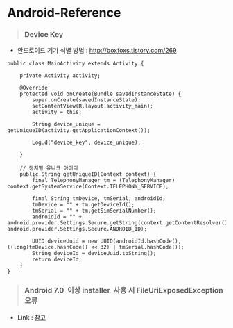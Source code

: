 # Android-Reference
>### Device Key 
- 안드로이드 기기 식별 방법 : http://boxfoxs.tistory.com/269
```
public class MainActivity extends Activity {
 
    private Activity activity;
     
    @Override
    protected void onCreate(Bundle savedInstanceState) {
        super.onCreate(savedInstanceState);
        setContentView(R.layout.activity_main);
        activity = this;
         
        String device_unique = getUniqueID(activity.getApplicationContext());
         
        Log.d("device_key", device_unique);
         
    }
     
    // 장치별 유니크 아이디
    public String getUniqueID(Context context) {
        final TelephonyManager tm = (TelephonyManager) context.getSystemService(Context.TELEPHONY_SERVICE);
 
        final String tmDevice, tmSerial, androidId;
        tmDevice = "" + tm.getDeviceId();
        tmSerial = "" + tm.getSimSerialNumber();
        androidId = "" + android.provider.Settings.Secure.getString(context.getContentResolver(), android.provider.Settings.Secure.ANDROID_ID);
 
        UUID deviceUuid = new UUID(androidId.hashCode(), ((long)tmDevice.hashCode() << 32) | tmSerial.hashCode());
        String deviceId = deviceUuid.toString();
        return deviceId;
    }
}

```

>### Android 7.0  이상 installer  사용 시 FileUriExposedException 오류
- Link : [참고](https://starrysky.co.kr/2017/06/uri-fromfile-%EC%82%AC%EC%9A%A9-%EC%8B%9C-fileuriexposedexception-%EB%B0%9C%EC%83%9D%ED%95%98%EB%8A%94-%EA%B2%BD%EC%9A%B0/)
